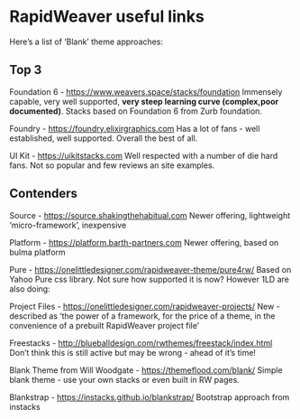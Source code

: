 # RapidWeaver useful links
Here’s a list of ‘Blank’ theme approaches:

## Top 3

Foundation 6 - https://www.weavers.space/stacks/foundation 
Immensely capable, very well supported, **very steep learning curve (complex,poor documented)**. Stacks based on Foundation 6 from Zurb foundation.

Foundry - https://foundry.elixirgraphics.com 
Has a lot of fans - well established, well supported. Overall the best of all.

UI Kit - https://uikitstacks.com 
Well respected with a number of die hard fans. Not so popular and few reviews an site examples.

## Contenders

Source - https://source.shakingthehabitual.com
Newer offering, lightweight ‘micro-framework’, inexpensive

Platform - https://platform.barth-partners.com 
Newer offering, based on bulma platform

Pure - https://onelittledesigner.com/rapidweaver-theme/pure4rw/ 
Based on Yahoo Pure css library. Not sure how supported it is now? However 1LD are also doing:

Project Files - https://onelittledesigner.com/rapidweaver-projects/ 
New - described as ‘the power of a framework, for the price of a theme, in the convenience of a prebuilt RapidWeaver project file’

Freestacks - http://blueballdesign.com/rwthemes/freestack/index.html 
Don’t think this is still active but may be wrong - ahead of it’s time!

Blank Theme from Will Woodgate - https://themeflood.com/blank/ 
Simple blank theme - use your own stacks or even built in RW pages.

Blankstrap - https://instacks.github.io/blankstrap/ 
Bootstrap approach from instacks
